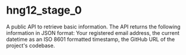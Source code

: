 # hng12_stage_0
A public API to retrieve basic information. The API returns the following information in JSON format: Your registered email address, the current datetime as an ISO 8601 formatted timestamp, the GitHub URL of the project's codebase.
